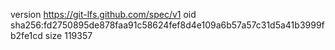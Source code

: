 version https://git-lfs.github.com/spec/v1
oid sha256:fd2750895de878faa91c58624fef8d4e109a6b57a57c31d5a41b3999fb2fe1cd
size 119357
